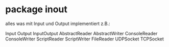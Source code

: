 # package inout


alles was mit Input und Output implementiert z.B.:

Input
Output
InputOutput
AbstractReader
AbstractWriter
ConsoleReader
ConsoleWriter
ScriptReader
ScriptWriter
FileReader
UDPSocket
TCPSocket